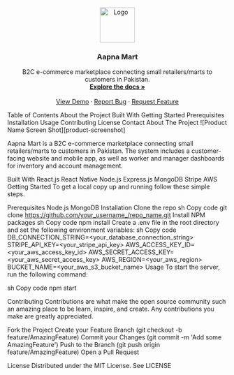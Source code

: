 <!-- PROJECT LOGO -->
<br />
<p align="center">
  <a href="https://github.com/your_username/repo_name">
    <img src="logo.png" alt="Logo" width="80" height="80">
  </a>
  <h3 align="center">Aapna Mart</h3>
  <p align="center">
    B2C e-commerce marketplace connecting small retailers/marts to customers in Pakistan.
    <br />
    <a href="https://github.com/your_username/repo_name"><strong>Explore the docs »</strong></a>
    <br />
    <br />
    <a href="https://github.com/your_username/repo_name">View Demo</a>
    ·
    <a href="https://github.com/your_username/repo_name/issues">Report Bug</a>
    ·
    <a href="https://github.com/your_username/repo_name/issues">Request Feature</a>
  </p>
</p>
<!-- TABLE OF CONTENTS -->
Table of Contents
About the Project
Built With
Getting Started
Prerequisites
Installation
Usage
Contributing
License
Contact
<!-- ABOUT THE PROJECT -->
About The Project
![Product Name Screen Shot][product-screenshot]

Aapna Mart is a B2C e-commerce marketplace connecting small retailers/marts to customers in Pakistan. The system includes a customer-facing website and mobile app, as well as worker and manager dashboards for inventory and account management.

Built With
React.js
React Native
Node.js
Express.js
MongoDB
Stripe
AWS
Getting Started
To get a local copy up and running follow these simple steps.

Prerequisites
Node.js
MongoDB
Installation
Clone the repo
sh
Copy code
git clone https://github.com/your_username_/repo_name.git
Install NPM packages
sh
Copy code
npm install
Create a .env file in the root directory and set the following environment variables:
sh
Copy code
DB_CONNECTION_STRING=<your_database_connection_string>
STRIPE_API_KEY=<your_stripe_api_key>
AWS_ACCESS_KEY_ID=<your_aws_access_key_id>
AWS_SECRET_ACCESS_KEY=<your_aws_secret_access_key>
AWS_REGION=<your_aws_region>
BUCKET_NAME=<your_aws_s3_bucket_name>
Usage
To start the server, run the following command:

sh
Copy code
npm start
<!-- CONTRIBUTING -->
Contributing
Contributions are what make the open source community such an amazing place to be learn, inspire, and create. Any contributions you make are greatly appreciated.

Fork the Project
Create your Feature Branch (git checkout -b feature/AmazingFeature)
Commit your Changes (git commit -m 'Add some AmazingFeature')
Push to the Branch (git push origin feature/AmazingFeature)
Open a Pull Request
<!-- LICENSE -->
License
Distributed under the MIT License. See LICENSE
